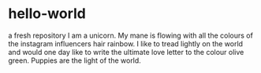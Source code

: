 # hello-world
a fresh repository 
I am a unicorn. My mane is flowing with all the colours of the instagram influencers hair rainbow. I like to tread lightly on the world and would one day like to write the ultimate love letter to the colour olive green. Puppies are the light of the world.
